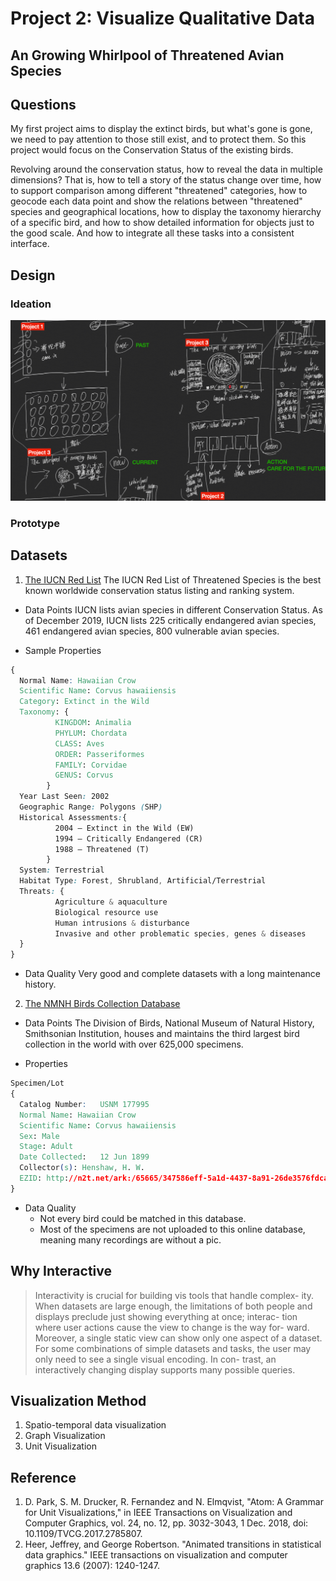 # Project 2: Visualize Qualitative Data
## An Growing Whirlpool of Threatened Avian Species

## Questions
My first project aims to display the extinct birds, but what's gone is gone, we need to pay attention to those still exist, and to protect them. So this project would focus on the Conservation Status of the existing birds.

Revolving around the conservation status, how to reveal the data in multiple dimensions? That is, how to tell a story of the status change over time, how to support comparison among different "threatened" categories, how to geocode each data point and show the relations between "threatened" species and geographical locations, how to display the taxonomy hierarchy of a specific bird, and how to show detailed information for objects just to the good scale. And how to integrate all these tasks into a consistent interface.

## Design 

### Ideation
![Sketch](./img/sketch.png)

### Prototype

## Datasets
1. [The IUCN Red List](https://www.iucnredlist.org)
The IUCN Red List of Threatened Species is the best known worldwide conservation status listing and ranking system. 

- Data Points
IUCN lists avian species in different Conservation Status. As of December 2019, IUCN lists 225 critically endangered avian species, 461 endangered avian species, 800 vulnerable avian species. 

- Sample Properties 
```CSS
{
  Normal Name: Hawaiian Crow
  Scientific Name: Corvus hawaiiensis
  Category: Extinct in the Wild
  Taxonomy: {
          KINGDOM: Animalia
          PHYLUM: Chordata
          CLASS: Aves
          ORDER: Passeriformes
          FAMILY: Corvidae
          GENUS: Corvus
        }
  Year Last Seen: 2002
  Geographic Range: Polygons (SHP)
  Historical Assessments:{
          2004 — Extinct in the Wild (EW)
          1994 — Critically Endangered (CR)
          1988 — Threatened (T)
        }
  System: Terrestrial
  Habitat Type: Forest, Shrubland, Artificial/Terrestrial
  Threats: {
          Agriculture & aquaculture
          Biological resource use
          Human intrusions & disturbance
          Invasive and other problematic species, genes & diseases
  }
}
```
- Data Quality
Very good and complete datasets with a long maintenance history.

2. [The NMNH Birds Collection Database](https://collections.nmnh.si.edu/search/birds/)
- Data Points
The Division of Birds, National Museum of Natural History, Smithsonian Institution, houses and maintains the third largest bird collection in the world with over 625,000 specimens.

- Properties
```CSS
Specimen/Lot
{
  Catalog Number:	USNM 177995
  Normal Name: Hawaiian Crow
  Scientific Name: Corvus hawaiiensis
  Sex: Male
  Stage: Adult
  Date Collected:	12 Jun 1899
  Collector(s):	Henshaw, H. W.
  EZID:	http://n2t.net/ark:/65665/347586eff-5a1d-4437-8a91-26de3576fdca
}
```

- Data Quality
  - Not every bird could be matched in this database. 
  - Most of the specimens are not uploaded to this online database, meaning many recordings are without a pic.

## Why Interactive
> Interactivity is crucial for building vis tools that handle complex- ity. When datasets are large enough, the limitations of both people and displays preclude just showing everything at once; interac- tion where user actions cause the view to change is the way for- ward. Moreover, a single static view can show only one aspect of a dataset. For some combinations of simple datasets and tasks, the user may only need to see a single visual encoding. In con- trast, an interactively changing display supports many possible queries.

## Visualization Method
1. Spatio-temporal data visualization
2. Graph Visualization
3. Unit Visualization

## Reference
1. D. Park, S. M. Drucker, R. Fernandez and N. Elmqvist, "Atom: A Grammar for Unit Visualizations," in IEEE Transactions on Visualization and Computer Graphics, vol. 24, no. 12, pp. 3032-3043, 1 Dec. 2018, doi: 10.1109/TVCG.2017.2785807.
2. Heer, Jeffrey, and George Robertson. "Animated transitions in statistical data graphics." IEEE transactions on visualization and computer graphics 13.6 (2007): 1240-1247.